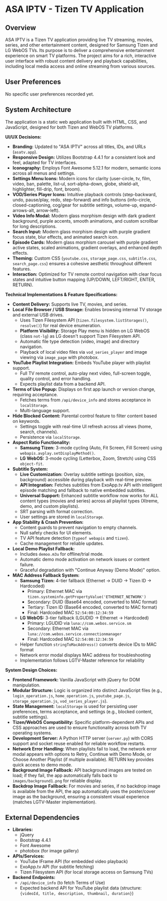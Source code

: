# ASA IPTV - Tizen TV Application

## Overview
ASA IPTV is a Tizen TV application providing live TV streaming, movies, series, and other entertainment content, designed for Samsung Tizen and LG WebOS TVs. Its purpose is to deliver a comprehensive entertainment experience on smart TV platforms. The project aims for a rich, interactive user interface with robust content delivery and playback capabilities, including local media access and online streaming from various sources.

## User Preferences
No specific user preferences recorded yet.

## System Architecture
The application is a static web application built with HTML, CSS, and JavaScript, designed for both Tizen and WebOS TV platforms.

**UI/UX Decisions:**
-   **Branding:** Updated to "ASA IPTV" across all titles, IDs, and URLs (`asatv.app`).
-   **Responsive Design:** Utilizes Bootstrap 4.4.1 for a consistent look and feel, adapted for TV interfaces.
-   **Iconography:** Employs Font Awesome 5.12.1 for modern, semantic icons across all menus and settings.
-   **Settings Menu Icons:** Modern icons for clarity (user-circle, tv, film, video, ban, palette, list-ul, sort-alpha-down, globe, shield-alt, highlighter, fill-drip, font, broom).
-   **VOD/Series Player Icons:** Intuitive playback controls (step-backward, undo, pause/play, redo, step-forward) and info buttons (info-circle, closed-captioning, cog/gear for subtitle settings, volume-up, expand-arrows-alt, arrow-left).
-   **Video Info Modal:** Modern glass morphism design with dark gradient background, purple accents, smooth animations, and custom scrollbar for long descriptions.
-   **Search Input:** Modern glass morphism design with purple gradient focus state, blur effects, and animated search icon.
-   **Episode Cards:** Modern glass morphism carousel with purple gradient active states, scaled animations, gradient overlays, and enhanced depth effects.
-   **Theming:** Custom CSS (`youtube.css`, `storage_page.css`, `subtitle.css`, `search_page.css`) ensures a cohesive aesthetic throughout different features.
-   **Interaction:** Optimized for TV remote control navigation with clear focus states and intuitive button mapping (UP/DOWN, LEFT/RIGHT, ENTER, RETURN).

**Technical Implementations & Feature Specifications:**
-   **Content Delivery:** Supports live TV, movies, and series.
-   **Local File Browser / USB Storage:** Enables browsing internal TV storage and external USB drives.
    -   Uses Tizen Filesystem API (`tizen.filesystem.listStorages()`, `resolve()`) for real device enumeration.
    -   **Platform Visibility:** Storage Play menu is hidden on LG WebOS (class `not-lg`) as LG doesn't support Tizen Filesystem API.
    -   Automatic file type detection (video, image) and directory navigation.
    -   Playback of local video files via `vod_series_player` and image viewing via `image_page` with photobox.
-   **YouTube Playlist Integration:** Embeds YouTube player with playlist support.
    -   Full TV remote control, auto-play next video, full-screen toggle, quality control, and error handling.
    -   Expects playlist data from a backend API.
-   **Terms of Use Popup:** Displays on first app launch or version change, requiring acceptance.
    -   Fetches terms from `/api/device_info` and stores acceptance in `localStorage`.
    -   Multi-language support.
-   **Hide Blocked Content:** Parental control feature to filter content based on keywords.
    -   Settings toggle with real-time UI refresh across all views (home, search, channels).
    -   Persistence via `localStorage`.
-   **Aspect Ratio Functionality:**
    -   **Samsung Tizen:** 3-mode cycling (Auto, Fit Screen, Fill Screen) using `webapis.avplay.setDisplayMethod()`.
    -   **LG WebOS:** 3-mode cycling (Letterbox, Zoom, Stretch) using CSS `object-fit`.
-   **Subtitle System:**
    -   **Live Customization:** Overlay subtitle settings (position, size, background) accessible during playback with real-time preview.
    -   **API Integration:** Fetches subtitles from ExoApp.tv API with intelligent episode matching and fallback to native embedded subtitles.
    -   **Universal Support:** Enhanced subtitle workflow now works for ALL content types (movies and series) across all playlist types (Xtreme, demo, and custom playlists).
    -   SRT parsing with format correction.
    -   User settings are stored in `localStorage`.
-   **App Stability & Crash Prevention:**
    -   Content guards to prevent navigation to empty channels.
    -   Null safety checks for UI elements.
    -   TV API feature detection (`typeof webapis` and `tizen`).
    -   Cache management for reliable updates.
-   **Local Demo Playlist Fallback:**
    -   Includes `demoo.m3u` for offline/trial mode.
    -   Automatic demo mode activation on network issues or content failure.
    -   Graceful degradation with "Continue Anyway (Demo Mode)" option.
-   **MAC Address Fallback System:**
    -   **Samsung Tizen:** 4-tier fallback (Ethernet → DUID → Tizen ID → Hardcoded)
        -   Primary: Ethernet MAC via `tizen.systeminfo.getPropertyValue('ETHERNET_NETWORK')`
        -   Secondary: DUID (Base64 encoded, converted to MAC format)
        -   Tertiary: Tizen ID (Base64 encoded, converted to MAC format)
        -   Final: Hardcoded MAC `52:54:00:12:34:59`
    -   **LG WebOS:** 3-tier fallback (LGUDID → Ethernet → Hardcoded)
        -   Primary: LGUDID via `luna://com.webos.service.sm`
        -   Secondary: Ethernet MAC via `luna://com.webos.service.connectionmanager`
        -   Final: Hardcoded MAC `52:54:00:12:34:59`
    -   Helper function `stringToMacAddress()` converts device IDs to MAC format
    -   Network error modal displays MAC address for troubleshooting
    -   Implementation follows LGTV-Master reference for reliability

**System Design Choices:**
-   **Frontend Framework:** Vanilla JavaScript with jQuery for DOM manipulation.
-   **Modular Structure:** Logic is organized into distinct JavaScript files (e.g., `login_operation.js`, `home_operation.js`, `youtube_page.js`, `storage_operation.js`, `vod_series_player.js`).
-   **State Management:** `localStorage` is used for persisting user preferences, terms acceptance, and settings (e.g., blocked content, subtitle settings).
-   **Tizen/WebOS Compatibility:** Specific platform-dependent APIs and CSS approaches are used to ensure functionality across both TV operating systems.
-   **Development Server:** A Python HTTP server (`server.py`) with CORS support and socket reuse enabled for reliable workflow restarts.
-   **Network Error Handling:** When playlists fail to load, the network error modal appears with options to Retry, Continue with Demo Mode, or Choose Another Playlist (if multiple available). RETURN key provides quick access to demo mode.
-   **Background Image Fallback:** API background images are tested on load; if they fail, the app automatically falls back to `images/background1.png` for reliable display.
-   **Backdrop Image Fallback:** For movies and series, if no backdrop image is available from the API, the app automatically uses the poster/cover image as the background, ensuring a consistent visual experience (matches LGTV-Master implementation).

## External Dependencies
-   **Libraries:**
    -   jQuery
    -   Bootstrap 4.4.1
    -   Font Awesome
    -   photobox (for image gallery)
-   **APIs/Services:**
    -   YouTube IFrame API (for embedded video playback)
    -   ExoApp.tv API (for subtitle fetching)
    -   Tizen Filesystem API (for local storage access on Samsung TVs)
-   **Backend Endpoints:**
    -   `/api/device_info` (to fetch Terms of Use)
    -   Expected backend API for YouTube playlist data (structure: `{videoId, title, description, thumbnail, duration}`)